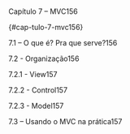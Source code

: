 # 

Capítulo 7 – MVC156

 {#cap-tulo-7-mvc156}

7.1 – O que é? Pra que serve?156

7.2 - Organização156

7.2.1 - View157

7.2.2 - Control157

7.2.3 - Model157

7.3 – Usando o MVC na prática157